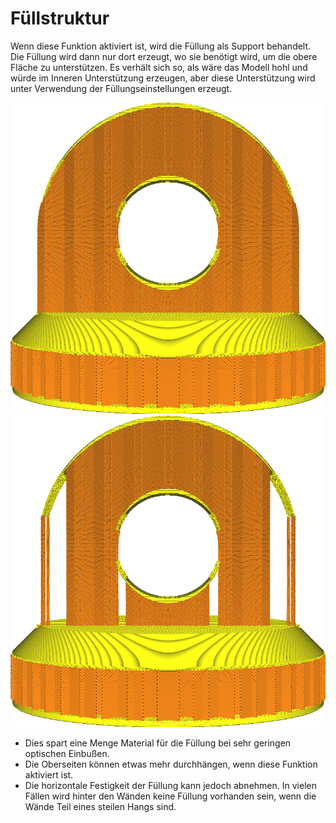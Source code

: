 Füllstruktur
====
Wenn diese Funktion aktiviert ist, wird die Füllung als Support behandelt. Die Füllung wird dann nur dort erzeugt, wo sie benötigt wird, um die obere Fläche zu unterstützen. Es verhält sich so, als wäre das Modell hohl und würde im Inneren Unterstützung erzeugen, aber diese Unterstützung wird unter Verwendung der Füllungseinstellungen erzeugt.

![Normale Füllung](../images/infill_support_enabled_disabled.png)
![Füllstruktur aktiviert](../images/infill_support_angle_low.png)

* Dies spart eine Menge Material für die Füllung bei sehr geringen optischen Einbußen.
* Die Oberseiten können etwas mehr durchhängen, wenn diese Funktion aktiviert ist.
* Die horizontale Festigkeit der Füllung kann jedoch abnehmen. In vielen Fällen wird hinter den Wänden keine Füllung vorhanden sein, wenn die Wände Teil eines steilen Hangs sind.